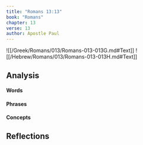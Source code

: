```yaml
---
title: "Romans 13:13"
book: "Romans"
chapter: 13
verse: 13
author: Apostle Paul
---
```

![[/Greek/Romans/013/Romans-013-013G.md#Text]]
![[/Hebrew/Romans/013/Romans-013-013H.md#Text]]

## Analysis

#### Words

#### Phrases

#### Concepts

## Reflections
